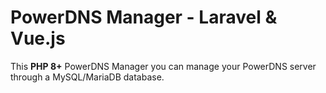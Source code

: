 # PowerDNS Manager - Laravel & Vue.js
This **PHP 8+** PowerDNS Manager you can manage your PowerDNS server through a MySQL/MariaDB database.

[LICENSE]:./LICENSE
[Composer]:https://getcomposer.org/